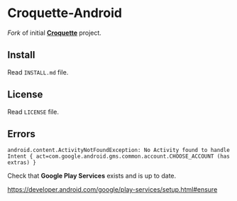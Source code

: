 ﻿# Croquette-Android

*Fork* of initial [**Croquette**](https://github.com/matsumonkie/Croquette) project.

## Install

Read `INSTALL.md` file.

## License

Read `LICENSE` file.

## Errors

`android.content.ActivityNotFoundException: No Activity found to handle Intent { act=com.google.android.gms.common.account.CHOOSE_ACCOUNT (has extras) }`

Check that **Google Play Services** exists and is up to date.

https://developer.android.com/google/play-services/setup.html#ensure

